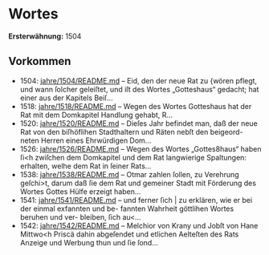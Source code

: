 # Wortes

**Ersterwähnung:** 1504

## Vorkommen
- 1504: [jahre/1504/README.md](../jahre/1504/README.md) – Eid, den der neue Rat zu {wören pflegt, und wann
ſolcher geleiſtet, und iſt des Wortes „Gotteshaus“ gedacht;
hat einer aus der Kapitels Beiſ...
- 1518: [jahre/1518/README.md](../jahre/1518/README.md) – Wegen des Wortes Gotteshaus hat der Rat mit dem
Domkapitel Handlung gehabt, R...
- 1520: [jahre/1520/README.md](../jahre/1520/README.md) – Dieſes Jahr befindet man, daß der neue Rat von den
biſhöflihen Stadthaltern und Räten nebſt den beigeord-
neten Herren eines Ehrwürdigen Dom...
- 1526: [jahre/1526/README.md](../jahre/1526/README.md) – Wegen des Wortes „Gottes8haus“ haben ſi<h zwiſchen
dem Domkapitel und dem Rat langwierige Spaltungen:
erhalten, welhe dem Rat in ſeiner Rats...
- 1538: [jahre/1538/README.md](../jahre/1538/README.md) – Otmar zahlen ſollen, zu Verehrung
geſchi>t, darum daß ſie dem Rat und gemeiner Stadt
mit Förderung des Wortes Gottes Hülfe erzeigt haben...
- 1541: [jahre/1541/README.md](../jahre/1541/README.md) – und ferner ſich |
zu erklären, wie er bei der einmal exfannten und be-
fannten Wahrheit göttlihen Wortes beruhen und ver-
bleiben, ſich au<...
- 1542: [jahre/1542/README.md](../jahre/1542/README.md) – Melchior von Krany und Jobſt von
Hane Mittwo<h Priscä dahin abgeſendet und etlichen
Aelteſten des Rats Anzeige und Werbung thun und ſie
ſond...
